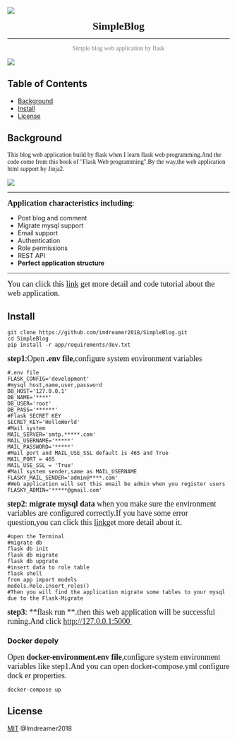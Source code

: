 ![](http://imdreamer.oss-cn-hangzhou.aliyuncs.com/picGo/Flask_logo.svg)

<center><font size=5 face="roman" ><b>SimpleBlog</b></font></center>

------

<center><font color=grey face="roman">Simple blog web application by flask</font></center>

![](http://imdreamer.oss-cn-hangzhou.aliyuncs.com/picGo/QQ20200517-101553.png)

## Table of Contents

- [Background](https://github.com/imdreamer2018/SimpleBlog#background)
- [Install](https://github.com/imdreamer2018/SimpleBlog#install)
- [License](https://github.com/imdreamer2018/SimpleBlog#license)

## Background

<font face="roman">This blog web application build by flask when I learn flask web programming.And the code come from this book of "Flask Web programming".By the way,the web application html support by Jinja2.</font>

![](http://imdreamer.oss-cn-hangzhou.aliyuncs.com/picGo/O1CN01av5qc11CNduyRTl1H_!!0-item_pic.jpg_430x430q90.jpg)

------

<font face="roman" size=4>**Application characteristics including**:</font>

- Post blog and comment
- Migrate mysql support
- Email support
- Authentication
- Role permissions
- REST API
- **Perfect application structure**

------

<font face="roman" size=4>You can click this [link](https://www.dreamer.im/tags/Flask/) get more detail and code tutorial about the web application.</font>

## Install

```shell
git clone https://github.com/imdreamer2018/SimpleBlog.git
cd SimpleBlog
pip install -r app/requirements/dev.txt
```

<font face="roman" size=4>**step1**:Open **.env file**,configure system environment variables</font>

```shell
#.env file
FLASK_CONFIG='development'
#mysql host,name,user,password
DB_HOST='127.0.0.1'
DB_NAME='****'
DB_USER='root'
DB_PASS='******'
#Flask SECRET KEY
SECRET_KEY='HelloWorld'
#Mail system
MAIL_SERVER='smtp.*****.com'
MAIL_USERNAME='*****'
MAIL_PASSWORD='*****'
#Mail port and MAIL_USE_SSL default is 465 and True
MAIL_PORT = 465
MAIL_USE_SSL = 'True'
#Mail system sender,same as MAIL_USERNAME
FLASKY_MAIL_SENDER='admin@****.com'
#Web application will set this email be admin when you register users
FLASKY_ADMIN='*****@gmail.com'
```

<font face="roman" size=4>**step2**: **migrate mysql data** when you make sure the environment variables are configured correctly.If you have some error question,you can click this [link](https://www.dreamer.im/tags/Flask/)get more detail about it.</font>

```shell
#open the Terminal
#migrate db
flask db init
flask db migrate
flask db upgrate
#insert data to role table
flask shell
from app import models
models.Role.insert_roles()
#Then you will find the application migrate some tables to your mysql due to the Flask-Migrate
```

<font face="roman" size=4>**step3**: **flask run **.then this web application will be successful runing.And click http://127.0.0.1:5000 </font>

### Docker depoly

<font face="roman" size=4>Open **docker-environment.env file**,configure system environment variables like step1.And you can open docker-compose.yml configure dock er properties.</font>

```shell
docker-compose up
```

## License

[MIT](https://github.com/imdreamer2018/SimpleBlog/LICENSE) @Imdreamer2018

